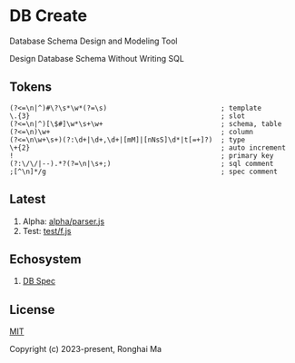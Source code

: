 # DB Create

Database Schema Design and Modeling Tool

Design Database Schema Without Writing SQL

## Tokens

```
(?<=\n|^)#\?\s*\w*(?=\s)                            ; template
\.{3}                                               ; slot
(?<=\n|^)[\$#]\w*\s+\w+                             ; schema, table
(?<=\n)\w+                                          ; column
(?<=\n\w+\s+)(?:\d+|\d+,\d+|[mM]|[nNsS]\d*|t[=+]?)  ; type
\+{2}                                               ; auto increment
!                                                   ; primary key
(?:\/\/|--).*?(?=\n|\s+;)                           ; sql comment
;[^\n]*/g                                           ; spec comment
```

## Latest

1. Alpha: [alpha/parser.js](https://github.com/maronghai/dbcreate/blob/main/alpha/token.js)
2. Test: [test/f.js](test/f.js)

## Echosystem

1. [DB Spec](https://github.com/maronghai/dbspec)

## License

[MIT](https://opensource.org/licenses/MIT)

Copyright (c) 2023-present, Ronghai Ma
